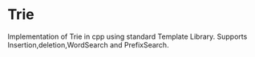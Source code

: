 # Trie

Implementation of Trie in cpp using standard Template Library. Supports Insertion,deletion,WordSearch and PrefixSearch. 
